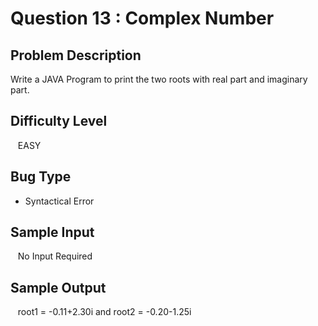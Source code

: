 # Question 13 : Complex Number

## **Problem Description**

Write a JAVA Program to print the two roots with real part and imaginary part.

## **Difficulty Level**

&nbsp;&nbsp; EASY

## **Bug Type**

- Syntactical Error

## **Sample Input**

&nbsp;&nbsp; No Input Required

## **Sample Output**

&nbsp;&nbsp; root1 = -0.11+2.30i and root2 = -0.20-1.25i
